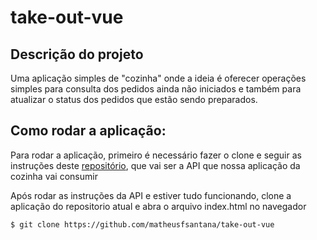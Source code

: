 # take-out-vue 

## Descrição do projeto

Uma aplicação simples de "cozinha" onde a ideia é oferecer operações simples para consulta dos pedidos ainda não iniciados e também para atualizar o status dos pedidos que estão sendo preparados.

## Como rodar a aplicação:

Para rodar a aplicação, primeiro é necessário fazer o clone e seguir as instruções deste [repositório](https://github.com/matheusfsantana/take_out), que vai ser a API que nossa aplicação da cozinha vai consumir

Após rodar as instruções da API e estiver tudo funcionando, clone a aplicação do repositorio atual e abra o arquivo index.html no navegador

```
$ git clone https://github.com/matheusfsantana/take-out-vue
```
